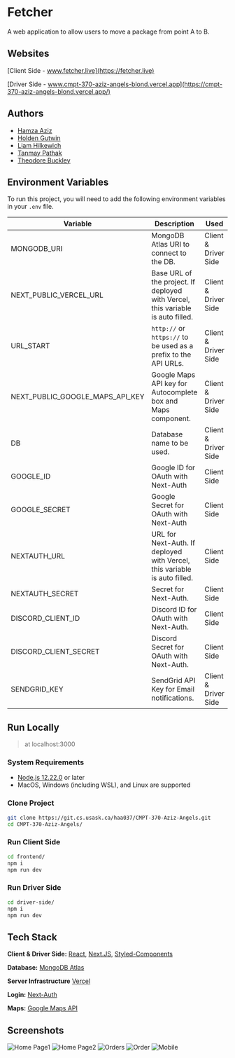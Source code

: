 
# Fetcher

A web application to allow users to move a package from point A to B.

## Websites

[Client Side - www.fetcher.live](https://fetcher.live)

[Driver Side - www.cmpt-370-aziz-angels-blond.vercel.app](https://cmpt-370-aziz-angels-blond.vercel.app/)

## Authors

- [Hamza Aziz](https://www.linkedin.com/in/hamzaaziz975/)
- [Holden Gutwin](https://www.linkedin.com/in/holdengutwin/)
- [Liam Hilkewich](https://www.linkedin.com/in/liam-hilkewich-8322a0234/)
- [Tanmay Pathak](https://www.tanmaypathak.tech/)
- [Theodore Buckley](https://www.youtube.com/watch?v=dQw4w9WgXcQ)

## Environment Variables

To run this project, you will need to add the following environment variables in your `.env` file.

| Variable                        | Description                                                                     | Used                 |
|---------------------------------|---------------------------------------------------------------------------------|----------------------|
| MONGODB_URI                     | MongoDB Atlas URI to connect to the DB.                                         | Client & Driver Side |
| NEXT_PUBLIC_VERCEL_URL          | Base URL of the project. If deployed with Vercel, this variable is auto filled. | Client & Driver Side |
| URL_START                       | `http://` or `https://` to be used as a prefix to the API URLs.                 | Client & Driver Side |
| NEXT_PUBLIC_GOOGLE_MAPS_API_KEY | Google Maps API key for Autocomplete box and Maps component.                    | Client & Driver Side |
| DB                              | Database name to be used.                                                       | Client & Driver Side |
| GOOGLE_ID                       | Google ID for OAuth with Next-Auth                                              | Client Side          |
| GOOGLE_SECRET                   | Google Secret for OAuth with Next-Auth                                          | Client Side          |
| NEXTAUTH_URL                    | URL for Next-Auth. If deployed with Vercel, this variable is auto filled.       | Client Side          |
| NEXTAUTH_SECRET                 | Secret for Next-Auth.                                                           | Client Side          |
| DISCORD_CLIENT_ID               | Discord ID for OAuth with Next-Auth.                                            | Client Side          |
| DISCORD_CLIENT_SECRET           | Discord Secret for OAuth with Next-Auth.                                        | Client Side          |
| SENDGRID_KEY                    | SendGrid API Key for Email notifications.                                       | Client & Driver Side |

## Run Locally

> at localhost:3000

### System Requirements

- [Node.js 12.22.0](https://nodejs.org/) or later
- MacOS, Windows (including WSL), and Linux are supported

### Clone Project

```bash
git clone https://git.cs.usask.ca/haa037/CMPT-370-Aziz-Angels.git
cd CMPT-370-Aziz-Angels/
```

### Run Client Side

```bash
cd frontend/
npm i
npm run dev
```

### Run Driver Side

```bash
cd driver-side/
npm i
npm run dev
```

## Tech Stack

**Client & Driver Side:** [React](https://reactjs.org), [Next.JS](https://nextjs.org), [Styled-Components](https://styled-components.com)

**Database:** [MongoDB Atlas](https://www.mongodb.com/atlas/database)

**Server Infrastructure** [Vercel](https://vercel.com/)

**Login:** [Next-Auth](https://next-auth.js.org)

**Maps:** [Google Maps API](https://developers.google.com/maps)

## Screenshots

![Home Page1](/images/homepage.png)
![Home Page2](/images/homepage-1.png)
![Orders](/images/orders.png)
![Order](/images/order.png)
![Mobile](/images/mobile.png)
